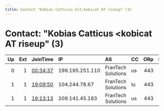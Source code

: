 ```yaml
---
title: Contact "Kobias Catticus &lt;kobicat AT riseup" (3)
---
```


# Contact: "Kobias Catticus &lt;kobicat AT riseup" (3)

|   Up |   Ext | JoinTime                                                                                            | IP              | AS                 | CC   |   ORp |   Dirp | OS    | Version   | Nickname       |   eFamMembers |
|-----:|------:|:----------------------------------------------------------------------------------------------------|:----------------|:-------------------|:-----|------:|-------:|:------|:----------|:---------------|--------------:|
|    0 |     1 | [00:34:37](https://metrics.torproject.org/rs.html#details/5D2D12A20FD38D4E7D2A39E8D52FF6725122EEE6) | 199.195.251.110 | FranTech Solutions | us   |   443 |     80 | Linux | 0.3.5.10  | kobinewyork    |             1 |
|    1 |     1 | [19:09:50](https://metrics.torproject.org/rs.html#details/6AC1A5C13A6875FEA157D9A7DC30EE83F632150D) | 104.244.78.67   | FranTech Solutions | lu   |   443 |     80 | Linux | 0.4.3.6   | kobiluxembourg |             3 |
|    1 |     1 | [19:13:13](https://metrics.torproject.org/rs.html#details/5D83B34F5D5D6D29BBBDC4C165C871800A323A7B) | 209.141.45.183  | FranTech Solutions | us   |   443 |     80 | Linux | 0.4.3.6   | kobilasvegas   |             3 |
